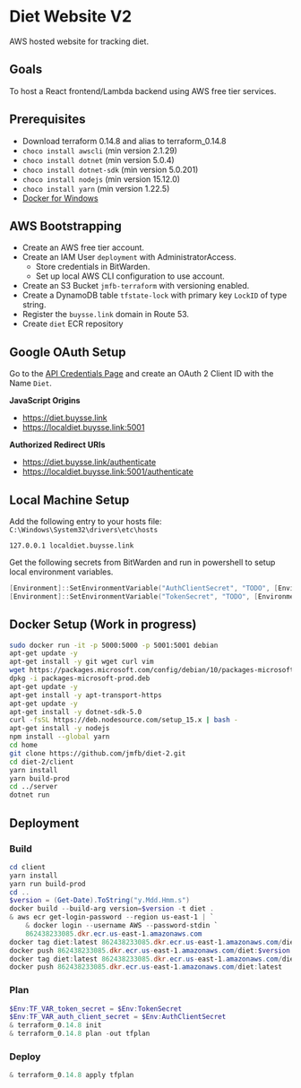 # Diet Website V2

AWS hosted website for tracking diet.

## Goals

To host a React frontend/Lambda backend using AWS free tier services.

## Prerequisites

* Download terraform 0.14.8 and alias to terraform_0.14.8
* `choco install awscli` (min version 2.1.29)
* `choco install dotnet` (min version 5.0.4)
* `choco install dotnet-sdk` (min version 5.0.201)
* `choco install nodejs` (min version 15.12.0)
* `choco install yarn` (min version 1.22.5)
* [Docker for Windows](https://docs.docker.com/docker-for-windows/install/)

## AWS Bootstrapping

* Create an AWS free tier account.
* Create an IAM User `deployment` with AdministratorAccess.
	* Store credentials in BitWarden.
	* Set up local AWS CLI configuration to use account.
* Create an S3 Bucket `jmfb-terraform` with versioning enabled.
* Create a DynamoDB table `tfstate-lock` with primary key `LockID` of type string.
* Register the `buysse.link` domain in Route 53.
* Create `diet` ECR repository

## Google OAuth Setup

Go to the [API Credentials Page](https://console.cloud.google.com/apis/credentials) and create an OAuth 2 Client ID
with the Name `Diet`.

**JavaScript Origins**
* https://diet.buysse.link
* https://localdiet.buysse.link:5001

**Authorized Redirect URIs**
* https://diet.buysse.link/authenticate
* https://localdiet.buysse.link:5001/authenticate

## Local Machine Setup

Add the following entry to your hosts file: `C:\Windows\System32\drivers\etc\hosts`
```
127.0.0.1 localdiet.buysse.link
```

Get the following secrets from BitWarden and run in powershell to setup local environment variables.
```PowerShell
[Environment]::SetEnvironmentVariable("AuthClientSecret", "TODO", [EnvironmentVariableTarget]::Machine)
[Environment]::SetEnvironmentVariable("TokenSecret", "TODO", [EnvironmentVariableTarget]::Machine)
```

## Docker Setup (Work in progress)

```sh
sudo docker run -it -p 5000:5000 -p 5001:5001 debian
apt-get update -y
apt-get install -y git wget curl vim
wget https://packages.microsoft.com/config/debian/10/packages-microsoft-prod.deb -O packages-microsoft-prod.deb
dpkg -i packages-microsoft-prod.deb
apt-get update -y
apt-get install -y apt-transport-https
apt-get update -y
apt-get install -y dotnet-sdk-5.0
curl -fsSL https://deb.nodesource.com/setup_15.x | bash -
apt-get install -y nodejs
npm install --global yarn
cd home
git clone https://github.com/jmfb/diet-2.git
cd diet-2/client
yarn install
yarn build-prod
cd ../server
dotnet run
```

## Deployment

### Build

```PowerShell
cd client
yarn install
yarn run build-prod
cd ..
$version = (Get-Date).ToString("y.Mdd.Hmm.s")
docker build --build-arg version=$version -t diet .
& aws ecr get-login-password --region us-east-1 | `
	& docker login --username AWS --password-stdin `
	862438233085.dkr.ecr.us-east-1.amazonaws.com
docker tag diet:latest 862438233085.dkr.ecr.us-east-1.amazonaws.com/diet:$version
docker push 862438233085.dkr.ecr.us-east-1.amazonaws.com/diet:$version
docker tag diet:latest 862438233085.dkr.ecr.us-east-1.amazonaws.com/diet:latest
docker push 862438233085.dkr.ecr.us-east-1.amazonaws.com/diet:latest
```

### Plan

```PowerShell
$Env:TF_VAR_token_secret = $Env:TokenSecret
$Env:TF_VAR_auth_client_secret = $Env:AuthClientSecret
& terraform_0.14.8 init
& terraform_0.14.8 plan -out tfplan
```

### Deploy

```PowerShell
& terraform_0.14.8 apply tfplan
```
